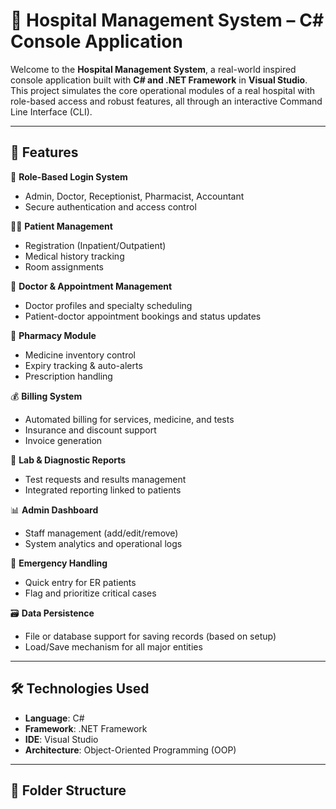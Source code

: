 # 🏥 Hospital Management System – C# Console Application

Welcome to the **Hospital Management System**, a real-world inspired console application built with **C# and .NET Framework** in **Visual Studio**. This project simulates the core operational modules of a real hospital with role-based access and robust features, all through an interactive Command Line Interface (CLI).

---

## 🚀 Features

🔐 **Role-Based Login System**  
- Admin, Doctor, Receptionist, Pharmacist, Accountant  
- Secure authentication and access control

🧑‍⚕️ **Patient Management**  
- Registration (Inpatient/Outpatient)  
- Medical history tracking  
- Room assignments

📅 **Doctor & Appointment Management**  
- Doctor profiles and specialty scheduling  
- Patient-doctor appointment bookings and status updates

💊 **Pharmacy Module**  
- Medicine inventory control  
- Expiry tracking & auto-alerts  
- Prescription handling

💰 **Billing System**  
- Automated billing for services, medicine, and tests  
- Insurance and discount support  
- Invoice generation

🧪 **Lab & Diagnostic Reports**  
- Test requests and results management  
- Integrated reporting linked to patients

📊 **Admin Dashboard**  
- Staff management (add/edit/remove)  
- System analytics and operational logs

🚨 **Emergency Handling**  
- Quick entry for ER patients  
- Flag and prioritize critical cases

🗃 **Data Persistence**  
- File or database support for saving records (based on setup)  
- Load/Save mechanism for all major entities

---

## 🛠 Technologies Used

- **Language**: C#  
- **Framework**: .NET Framework  
- **IDE**: Visual Studio  
- **Architecture**: Object-Oriented Programming (OOP)

---

## 📂 Folder Structure

